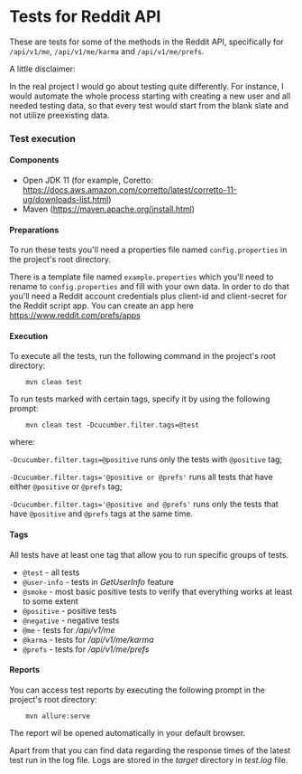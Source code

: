 # Tests for Reddit API

These are tests for some of the methods in the Reddit API, specifically for `/api/v1/me`, `/api/v1/me/karma`
and `/api/v1/me/prefs`.

A little disclaimer:

In the real project I would go about testing quite differently. For instance, I would automate the whole process
starting with creating a new user and all needed testing data, so that every test would start from the blank slate and
not utilize preexisting data.

### Test execution

#### Components

- Open JDK 11 (for example, Coretto: https://docs.aws.amazon.com/corretto/latest/corretto-11-ug/downloads-list.html)
- Maven (https://maven.apache.org/install.html)

#### Preparations

To run these tests you'll need a properties file named `config.properties` in the project's root directory. 

There is a template file named `example.properties` which you'll need to rename to `config.properties` and fill with your own data. In order to do that you'll need a Reddit account credentials plus client-id and client-secret for the Reddit script app. You can create an app here https://www.reddit.com/prefs/apps

#### Execution

To execute all the tests, run the following command in the project's root directory:

```
    mvn clean test
```

To run tests marked with certain tags, specify it by using the following prompt:

```
    mvn clean test -Dcucumber.filter.tags=@test
```

where:

`-Dcucumber.filter.tags=@positive` runs only the tests with `@positive` tag;

`-Dcucumber.filter.tags='@positive or @prefs'` runs all tests that have either `@positive` or `@prefs` tag;

`-Dcucumber.filter.tags='@positive and @prefs'` runs only the tests that have `@positive` and `@prefs` tags at the same time.

#### Tags

All tests have at least one tag that allow you to run specific groups of tests.

- `@test` - all tests
- `@user-info` - tests in *GetUserInfo* feature
- `@smoke` - most basic positive tests to verify that everything works at least to some extent
- `@positive` - positive tests
- `@negative` - negative tests
- `@me` - tests for */api/v1/me*
- `@karma` - tests for */api/v1/me/karma*
- `@prefs` - tests for */api/v1/me/prefs*

#### Reports

You can access test reports by executing the following prompt in the project's root directory:

```
    mvn allure:serve
```

The report wil be opened automatically in your default browser.

Apart from that you can find data regarding the response times of the latest test run in the log file. Logs are stored in the *target* directory in *test.log* file.